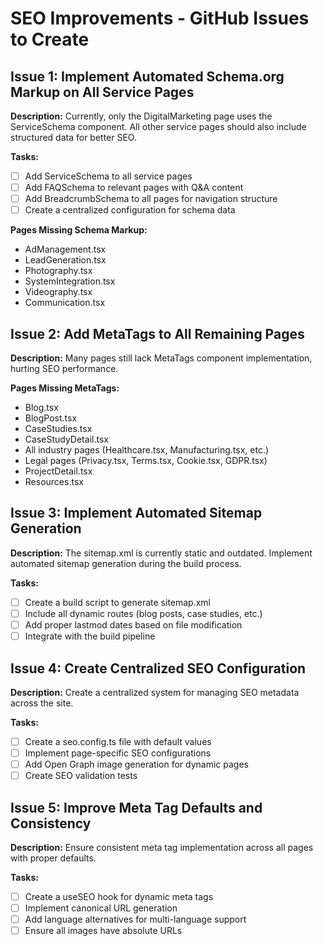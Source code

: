 # SEO Improvements - GitHub Issues to Create

## Issue 1: Implement Automated Schema.org Markup on All Service Pages

**Description:**
Currently, only the DigitalMarketing page uses the ServiceSchema component. All other service pages should also include structured data for better SEO.

**Tasks:**
- [ ] Add ServiceSchema to all service pages
- [ ] Add FAQSchema to relevant pages with Q&A content  
- [ ] Add BreadcrumbSchema to all pages for navigation structure
- [ ] Create a centralized configuration for schema data

**Pages Missing Schema Markup:**
- AdManagement.tsx
- LeadGeneration.tsx
- Photography.tsx
- SystemIntegration.tsx
- Videography.tsx
- Communication.tsx

## Issue 2: Add MetaTags to All Remaining Pages

**Description:**
Many pages still lack MetaTags component implementation, hurting SEO performance.

**Pages Missing MetaTags:**
- Blog.tsx
- BlogPost.tsx
- CaseStudies.tsx
- CaseStudyDetail.tsx
- All industry pages (Healthcare.tsx, Manufacturing.tsx, etc.)
- Legal pages (Privacy.tsx, Terms.tsx, Cookie.tsx, GDPR.tsx)
- ProjectDetail.tsx
- Resources.tsx

## Issue 3: Implement Automated Sitemap Generation

**Description:**
The sitemap.xml is currently static and outdated. Implement automated sitemap generation during the build process.

**Tasks:**
- [ ] Create a build script to generate sitemap.xml
- [ ] Include all dynamic routes (blog posts, case studies, etc.)
- [ ] Add proper lastmod dates based on file modification
- [ ] Integrate with the build pipeline

## Issue 4: Create Centralized SEO Configuration

**Description:**
Create a centralized system for managing SEO metadata across the site.

**Tasks:**
- [ ] Create a seo.config.ts file with default values
- [ ] Implement page-specific SEO configurations
- [ ] Add Open Graph image generation for dynamic pages
- [ ] Create SEO validation tests

## Issue 5: Improve Meta Tag Defaults and Consistency

**Description:**
Ensure consistent meta tag implementation across all pages with proper defaults.

**Tasks:**
- [ ] Create a useSEO hook for dynamic meta tags
- [ ] Implement canonical URL generation
- [ ] Add language alternatives for multi-language support
- [ ] Ensure all images have absolute URLs